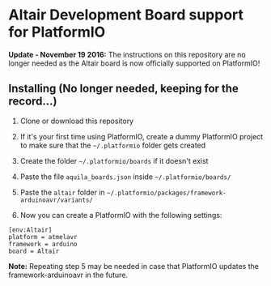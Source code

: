 # Altair Development Board support for PlatformIO

**Update - November 19 2016:** The instructions on this repository are no longer needed as the Altair board is now officially supported on PlatformIO!

## Installing **(No longer needed, keeping for the record...)**

1. Clone or download this repository

2. If it's your first time using PlatformIO, create a dummy PlatformIO project to make sure that the ``~/.platformio`` folder gets created

3. Create the folder ``~/.platformio/boards`` if it doesn't exist

4. Paste the file ``aquila_boards.json`` inside ``~/.platformio/boards/``

5. Paste the ``altair`` folder in ``~/.platformio/packages/framework-arduinoavr/variants/``

6. Now you can create a PlatformIO with the following settings:
  ```
  [env:Altair]
  platform = atmelavr
  framework = arduino
  board = Altair
  ```

**Note:** Repeating step 5 may be needed in case that PlatformIO updates the framework-arduinoavr in the future.
